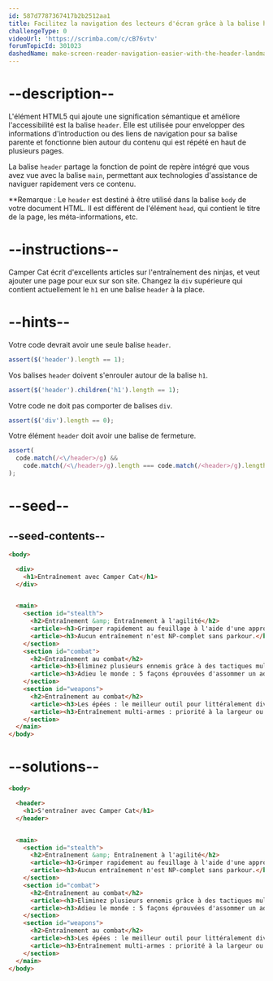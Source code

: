 ```yaml
---
id: 587d7787367417b2b2512aa1
title: Facilitez la navigation des lecteurs d'écran grâce à la balise header
challengeType: 0
videoUrl: 'https://scrimba.com/c/cB76vtv'
forumTopicId: 301023
dashedName: make-screen-reader-navigation-easier-with-the-header-landmark
---
```


# --description--

L'élément HTML5 qui ajoute une signification sémantique et améliore l'accessibilité est la balise `header`. Elle est utilisée pour envelopper des informations d'introduction ou des liens de navigation pour sa balise parente et fonctionne bien autour du contenu qui est répété en haut de plusieurs pages.

La balise `header` partage la fonction de point de repère intégré que vous avez vue avec la balise `main`, permettant aux technologies d'assistance de naviguer rapidement vers ce contenu.

**Remarque : Le `header` est destiné à être utilisé dans la balise `body` de votre document HTML. Il est différent de l'élément `head`, qui contient le titre de la page, les méta-informations, etc.

# --instructions--

Camper Cat écrit d'excellents articles sur l'entraînement des ninjas, et veut ajouter une page pour eux sur son site. Changez la `div` supérieure qui contient actuellement le `h1` en une balise `header` à la place.

# --hints--

Votre code devrait avoir une seule balise `header`.

```js
assert($('header').length == 1);
```

Vos balises `header` doivent s'enrouler autour de la balise `h1`.

```js
assert($('header').children('h1').length == 1);
```

Votre code ne doit pas comporter de balises `div`.

```js
assert($('div').length == 0);
```

Votre élément `header` doit avoir une balise de fermeture.

```js
assert(
  code.match(/<\/header>/g) &&
    code.match(/<\/header>/g).length === code.match(/<header>/g).length
);
```

# --seed--

## --seed-contents--

```html
<body>

  <div>
    <h1>Entraînement avec Camper Cat</h1>
  </div>


  <main>
    <section id="stealth">
      <h2>Entraînement &amp; Entraînement à l'agilité</h2>
      <article><h3>Grimper rapidement au feuillage à l'aide d'une approche par arbre à portée minimale</h3></article>
      <article><h3>Aucun entraînement n'est NP-complet sans parkour.</h3></article>
    </section>
    <section id="combat">
      <h2>Entraînement au combat</h2>
      <article><h3>Eliminez plusieurs ennemis grâce à des tactiques multidimensionnelles.</h3></article>
      <article><h3>Adieu le monde : 5 façons éprouvées d'assommer un adversaire</h3></article>
    </section>
    <section id="weapons">
      <h2>Entraînement au combat</h2>
      <article><h3>Les épées : le meilleur outil pour littéralement diviser et conquérir</h3></article>
      <article><h3>Entraînement multi-armes : priorité à la largeur ou à la profondeur ?</h3></article>
    </section>
  </main>
</body>
```

# --solutions--

```html
<body>

  <header>
    <h1>S'entraîner avec Camper Cat</h1>
  </header>


  <main>
    <section id="stealth">
      <h2>Entraînement &amp; Entraînement à l'agilité</h2>
      <article><h3>Grimper rapidement au feuillage à l'aide d'une approche par arbre à portée minimale</h3></article>
      <article><h3>Aucun entraînement n'est NP-complet sans parkour.</h3></article>
    </section>
    <section id="combat">
      <h2>Entraînement au combat</h2>
      <article><h3>Eliminez plusieurs ennemis grâce à des tactiques multidimensionnelles.</h3></article>
      <article><h3>Adieu le monde : 5 façons éprouvées d'assommer un adversaire</h3></article>
    </section>
    <section id="weapons">
      <h2>Entraînement au combat</h2>
      <article><h3>Les épées : le meilleur outil pour littéralement diviser et conquérir</h3></article>
      <article><h3>Entraînement multi-armes : priorité à la largeur ou à la profondeur ?</h3></article>
    </section>
  </main>
</body>
```
